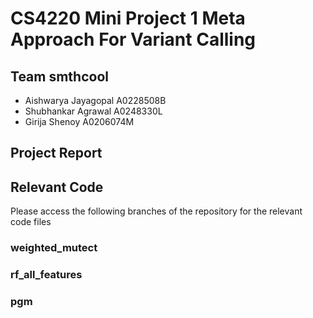 # CS4220 Mini Project 1 Meta Approach For Variant Calling

## Team smthcool
- Aishwarya Jayagopal A0228508B
- Shubhankar Agrawal A0248330L
- Girija Shenoy A0206074M

## Project Report


## Relevant Code
Please access the following branches of the repository for the relevant code files


### weighted_mutect
### rf_all_features
### pgm
